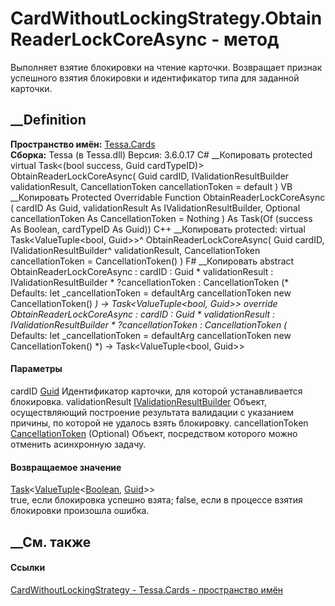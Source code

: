 # CardWithoutLockingStrategy.ObtainReaderLockCoreAsync - метод
Выполняет взятие блокировки на чтение карточки. Возвращает признак успешного
взятия блокировки и идентификатор типа для заданной карточки.
## __Definition
 **Пространство имён:** [Tessa.Cards](N_Tessa_Cards.htm)  
 **Сборка:** Tessa (в Tessa.dll) Версия: 3.6.0.17
C# __Копировать
     protected virtual Task<(bool success, Guid cardTypeID)> ObtainReaderLockCoreAsync(
    	Guid cardID,
    	IValidationResultBuilder validationResult,
    	CancellationToken cancellationToken = default
    )
VB __Копировать
     Protected Overridable Function ObtainReaderLockCoreAsync ( 
    	cardID As Guid,
    	validationResult As IValidationResultBuilder,
    	Optional cancellationToken As CancellationToken = Nothing
    ) As Task(Of (success As Boolean, cardTypeID As Guid))
C++ __Копировать
     protected:
    virtual Task<ValueTuple<bool, Guid>>^ ObtainReaderLockCoreAsync(
    	Guid cardID, 
    	IValidationResultBuilder^ validationResult, 
    	CancellationToken cancellationToken = CancellationToken()
    )
F# __Копировать
     abstract ObtainReaderLockCoreAsync : 
            cardID : Guid * 
            validationResult : IValidationResultBuilder * 
            ?cancellationToken : CancellationToken 
    (* Defaults:
            let _cancellationToken = defaultArg cancellationToken new CancellationToken()
    *)
    -> Task<ValueTuple<bool, Guid>> 
    override ObtainReaderLockCoreAsync : 
            cardID : Guid * 
            validationResult : IValidationResultBuilder * 
            ?cancellationToken : CancellationToken 
    (* Defaults:
            let _cancellationToken = defaultArg cancellationToken new CancellationToken()
    *)
    -> Task<ValueTuple<bool, Guid>> 
#### Параметры
cardID [Guid](https://learn.microsoft.com/dotnet/api/system.guid)
    Идентификатор карточки, для которой устанавливается блокировка.
validationResult
[IValidationResultBuilder](T_Tessa_Platform_Validation_IValidationResultBuilder.htm)
     Объект, осуществляющий построение результата валидации с указанием причины, по которой не удалось взять блокировку. 
cancellationToken
[CancellationToken](https://learn.microsoft.com/dotnet/api/system.threading.cancellationtoken)
(Optional)
    Объект, посредством которого можно отменить асинхронную задачу.
#### Возвращаемое значение
[Task](https://learn.microsoft.com/dotnet/api/system.threading.tasks.task-1)<[ValueTuple](https://learn.microsoft.com/dotnet/api/system.valuetuple-2)<[Boolean](https://learn.microsoft.com/dotnet/api/system.boolean),
[Guid](https://learn.microsoft.com/dotnet/api/system.guid)>>  
true, если блокировка успешно взята; false, если в процессе взятия блокировки
произошла ошибка.
## __См. также
#### Ссылки
[CardWithoutLockingStrategy - ](T_Tessa_Cards_CardWithoutLockingStrategy.htm)
[Tessa.Cards - пространство имён](N_Tessa_Cards.htm)
